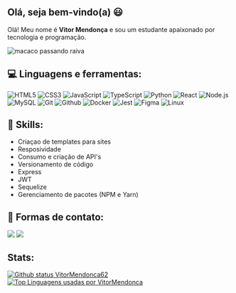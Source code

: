 ## Olá, seja bem-vindo(a) 😃

Olá! Meu nome é <strong>Vitor Mendonça</strong> e sou um estudante apaixonado por tecnologia e programação.

![macaco passando raiva](https://i.makeagif.com/media/3-24-2016/JrSj8G.gif)

## 💻 Linguagens e ferramentas:
![HTML5](https://img.shields.io/badge/HTML5-E34F26?logo=html5&logoColor=fff&style=for-the-badge)
![CSS3](https://img.shields.io/badge/CSS3-1572B6?logo=css3&logoColor=fff&style=for-the-badge)
![JavaScript](https://img.shields.io/badge/JavaScript-F7DF1E?logo=javascript&logoColor=000&style=for-the-badge)
![TypeScript](https://img.shields.io/badge/TypeScript-3178C6?logo=typescript&logoColor=fff&style=for-the-badge)
![Python](https://img.shields.io/badge/Python-3776AB?logo=python&logoColor=fff&style=for-the-badge)
![React](https://img.shields.io/badge/React-61DAFB?logo=react&logoColor=000&style=for-the-badge)
![Node.js](https://img.shields.io/badge/Node.js-393?logo=nodedotjs&logoColor=fff&style=for-the-badge)
![MySQL](https://img.shields.io/badge/MySQL-4479A1?logo=mysql&logoColor=fff&style=for-the-badge)
![Git](https://img.shields.io/badge/Git-F05032?logo=git&logoColor=fff&style=for-the-badge)
![Github](https://img.shields.io/badge/github-000000?style=for-the-badge&logo=github)
![Docker](https://img.shields.io/badge/Docker-2496ED?logo=docker&logoColor=fff&style=for-the-badge)
![Jest](https://img.shields.io/badge/Jest-C21325?logo=jest&logoColor=fff&style=for-the-badge)
![Figma](https://img.shields.io/badge/Figma-F24E1E?logo=figma&logoColor=fff&style=for-the-badge)
![Linux](https://img.shields.io/badge/Linux-FCC624?logo=linux&logoColor=000&style=for-the-badge)

## 🚀 Skills:
<ul>
    <li>Criaçao de templates para sites</li>
    <li>Resposividade</li>
    <li>Consumo e criação de API's</li>
    <li>Versionamento de código</li>
    <li>Express</li>
    <li>JWT</li>
    <li>Sequelize</li>
    <li>Gerenciamento de pacotes (NPM e Yarn)</li>
</ul>

## 💬 Formas de contato: 
<div>
  <a href = "mailto:vitorqueiroz325@gmail.com"><img src="https://img.shields.io/badge/-Gmail-%23333?style=for-the-badge&logo=gmail&logoColor=white" target="_blank"></a>
  <a href="https://www.linkedin.com/in/vitormendonca62/" target="_blank"><img src="https://img.shields.io/badge/-LinkedIn-%230077B5?style=for-the-badge&logo=linkedin&logoColor=white" target="_blank"></a> 
</div>

## Stats:
[![Github status VitorMendonca62](https://github-readme-stats.vercel.app/api?username=vitormendonca62&show_icons=true&theme=buefy)](https://github.com/vitormendonca62/github-readme-stats)
[![Top Linguagens usadas por VitorMendonca](https://github-readme-stats.vercel.app/api/top-langs/?username=vitormendonca62&layout=compact&show_icons=true&theme=buefy)](https://github.com/vitormendonca62/github-readme-stats)
